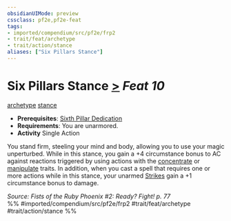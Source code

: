 ```yaml
---
obsidianUIMode: preview
cssclass: pf2e,pf2e-feat
tags:
- imported/compendium/src/pf2e/frp2
- trait/feat/archetype
- trait/action/stance
aliases: ["Six Pillars Stance"]
---
```

# Six Pillars Stance  [>](chapter-9-playing-the-game.md#Actions "Single Action") *Feat 10*  
[archetype](archetype.md)  [stance](stance.md)  

- **Prerequisites**: [Sixth Pillar Dedication](sixth-pillar-dedication-frp2.md)
- **Requirements**: You are unarmored.
- **Activity** Single Action

You stand firm, steeling your mind and body, allowing you to use your magic unperturbed. While in this stance, you gain a +4 circumstance bonus to AC against reactions triggered by using actions with the [concentrate](concentrate.md) or [manipulate](manipulate.md) traits. In addition, when you cast a spell that requires one or more actions while in this stance, your unarmed [Strikes](strike.md) gain a +1 circumstance bonus to damage.

*Source: Fists of the Ruby Phoenix #2: Ready? Fight! p. 77*  
%% #imported/compendium/src/pf2e/frp2 #trait/feat/archetype #trait/action/stance %%